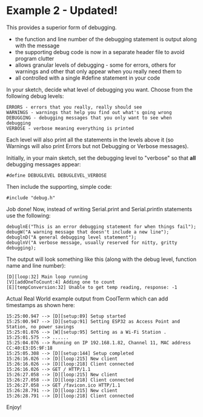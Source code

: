 # Example 2 - Updated!

This provides a superior form of debugging.

* the function and line number of the debugging statement is output along with the message
* the supporting debug code is now in a separate header file to avoid program clutter
* allows granular levels of debugging - some for errors, others for warnings and other that only appear when you really need them to
* all controlled with a single #define statement in your code

In your sketch, decide what level of debugging you want. Choose from the following debug levels:

```
ERRORS - errors that you really, really should see
WARNINGS - warnings that help you find out what's going wrong
DEBUGGING - debugging messages that you only want to see when debugging
VERBOSE - verbose meaning everything is printed
```
Each level will also print all the statements in the levels above it (so Warnings will also print Errors but not Debugging or Verbose messages).  

Initially, in your main sketch, set the debugging level to "verbose" so that **all** debugging messages appear:

```
#define DEBUGLEVEL DEBUGLEVEL_VERBOSE
```

Then include the supporting, simple code:
```
#include "debug.h"
```

Job done! Now, instead of writing Serial.print and Serial.println statements use the following:

```
debuglnE("This is an error debugging statement for when things fail");
debugW("A warning message that doesn't include a new line");
debuglnD("A general debugging level statement");
debuglnV("A verbose message, usually reserved for nitty, gritty debugging);
```
The output will look something like this (along with the debug level, function name and line number):

```
[D][loop:32] Main loop running
[V][addOneToCount:4] Adding one to count
[E][tempConversion:32] Unable to get temp reading, response: -1
```

Actual Real World example output from CoolTerm which can add timestamps as shown here:
```
15:25:00.947 --> [D][setup:89] Setup started
15:25:00.947 --> [D][setup:91] Setting ESP32 as Access Point and Station, no power savings
15:25:01.076 --> [W][setup:95] Setting as a Wi-Fi Station .
15:25:01.575 --> ......
15:25:04.076 --> Running on IP 192.168.1.82, Channel 11, MAC address CC:40:E3:D5:9F:18
15:25:05.308 --> [D][setup:144] Setup completed
15:26:16.026 --> [D][loop:215] New client
15:26:16.026 --> [D][loop:218] Client connected
15:26:16.026 --> GET / HTTP/1.1
15:26:27.058 --> [D][loop:215] New client
15:26:27.058 --> [D][loop:218] Client connected
15:26:27.058 --> GET /favicon.ico HTTP/1.1
15:26:28.791 --> [D][loop:215] New client
15:26:28.791 --> [D][loop:218] Client connected
```

Enjoy!
